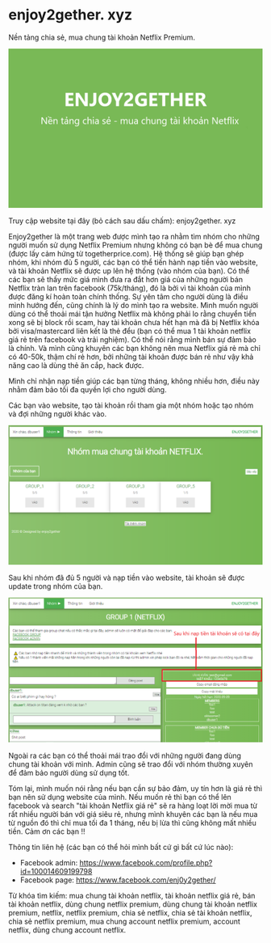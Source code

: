 # enjoy2gether. xyz
Nền tảng chia sẻ, mua chung tài khoản Netflix Premium.

![mua-chung-tài-khoản-netflix-giá-rẻ](https://github.com/Wohoo22/Cheat-Study.hanoi.edu/blob/master/Screenshot%20(152).png?raw=true)

Truy cập website tại đây (bỏ cách sau dấu chấm): enjoy2gether. xyz

Enjoy2gether là một trang web được mình tạo ra nhằm tìm nhóm cho những người muốn sử dụng Netflix Premium nhưng không có bạn bè để mua chung (được lấy cảm hứng từ togetherprice.com). Hệ thống sẽ giúp bạn ghép nhóm, khi nhóm đủ 5 người, các bạn có thể tiến hành nạp tiền vào website, và tài khoản Netflix sẽ được up lên hệ thống (vào nhóm của bạn). Có thể các bạn sẽ thấy mức giá mình đưa ra đắt hơn giá của những người bán Netflix tràn lan trên facebook (75k/tháng), đó là bởi vì tài khoản của mình được đăng kí hoàn toàn chính thống. Sự yên tâm cho người dùng là điều mình hướng đến, cũng chính là lý do mình tạo ra website. Mình muốn người dùng có thể thoải mái tận hưởng Netflix mà không phải lo rằng chuyển tiền xong sẽ bị block rồi scam, hay tài khoản chưa hết hạn mà đã bị Netflix khóa bởi visa/mastercard liên kết là thẻ đểu (bạn có thể mua 1 tài khoản netflix giá rẻ trên facebook và trải nghiệm). Có thể nói rằng mình bán sự đảm bảo là chính. Và mình cũng khuyên các bạn không nên mua Netflix giá rẻ mà chỉ có 40-50k, thậm chí rẻ hơn, bởi những tài khoản được bán rẻ như vậy khả năng cao là dùng thẻ ăn cắp, hack được.

Mình chỉ nhận nạp tiền giúp các bạn từng tháng, không nhiều hơn, điều này nhằm đảm bảo tối đa quyền lợi cho người dùng.

Các bạn vào website, tạo tài khoản rồi tham gia một nhóm hoặc tạo nhóm và đợi những người khác vào.

![mua-chung-tài-khoản-netflix-giá-rẻ](https://github.com/Wohoo22/Cheat-Study.hanoi.edu/blob/master/Screenshot%20(155).png?raw=true)

Sau khi nhóm đã đủ 5 người và nạp tiền vào website, tài khoản sẽ được update trong nhóm của bạn.

![mua-chung-tài-khoản-netflix-giá-rẻ](https://github.com/Wohoo22/Cheat-Study.hanoi.edu/blob/master/inGroup.png?raw=true)

Ngoài ra các bạn có thể thoải mái trao đổi với những người đang dùng chung tài khoản với mình. Admin cũng sẽ trao đổi với nhóm thường xuyên để đảm bảo người dùng sử dụng tốt.

Tóm lại, mình muốn nói rằng nếu bạn cần sự bảo đảm, uy tín hơn là giá rẻ thì bạn nên sử dụng website của mình. Nếu muốn rẻ thì bạn có thể lên facebook và search "tài khoản Netflix giá rẻ" sẽ ra hàng loạt lời mời mua từ rất nhiều người bán với giá siêu rẻ, nhưng mình khuyên các bạn là nếu mua từ nguồn đó thì chỉ mua tối đa 1 tháng, nếu bị lừa thì cũng không mất nhiều tiền. Cảm ơn các bạn !!

Thông tin liên hệ (các bạn có thể hỏi mình bất cứ gì bất cứ lúc nào):
- Facebook admin: https://www.facebook.com/profile.php?id=100014609199798
- Facebook page: https://www.facebook.com/enj0y2gether/


Từ khóa tìm kiếm: mua chung tài khoản netflix, tài khoản netflix giá rẻ, bán tài khoản netflix, dùng chung netflix premium, dùng chung tài khoản netflix premium, netflix, netflix premium, chia sẻ netflix, chia sẻ tài khoản netflix, chia sẻ netflix premium, mua chung account netflix premium, account netflix, dùng chung account netflix.

